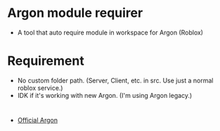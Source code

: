# Argon module requirer
- A tool that auto require module in workspace for Argon (Roblox)
# Requirement
- No custom folder path. (Server, Client, etc. in src. Use just a normal roblox service.)
- IDK if it's working with new Argon. (I'm using Argon legacy.)
#
- [Official Argon](https://devforum.roblox.com/t/argon-full-featured-tool-for-roblox-development/2021776)